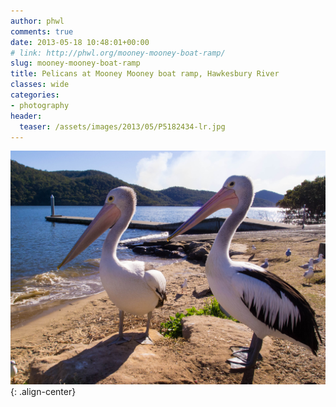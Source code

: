 ```yaml
---
author: phwl
comments: true
date: 2013-05-18 10:48:01+00:00
# link: http://phwl.org/mooney-mooney-boat-ramp/
slug: mooney-mooney-boat-ramp
title: Pelicans at Mooney Mooney boat ramp, Hawkesbury River
classes: wide
categories:
- photography
header:
  teaser: /assets/images/2013/05/P5182434-lr.jpg
---
```


![](/assets/images/2013/05/P5182434-lr.jpg){: .align-center}

